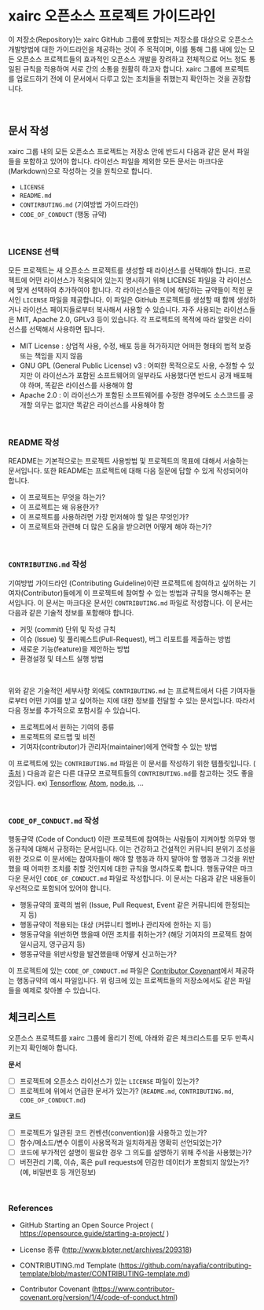 # xairc 오픈소스 프로젝트 가이드라인

이 저장소(Repository)는 xairc GitHub 그룹에 포함되는 저장소를 대상으로 오픈소스 개발방법에 대한 가이드라인을 제공하는 것이 주 목적이며, 이를 통해 그룹 내에 있는 모든 오픈소스 프로젝트들의 효과적인 오픈소스 개발을 장려하고 전체적으로 어느 정도 통일된 규칙을 적용하여 서로 간의 소통을 원활히 하고자 합니다. xairc 그룹에 프로젝트를 업로드하기 전에 이 문서에서 다루고 있는 조치들을 취했는지 확인하는 것을 권장합니다.

&nbsp;

## 문서 작성

xairc 그룹 내의 모든 오픈소스 프로젝트는 저장소 안에 반드시 다음과 같은 문서 파일들을 포함하고 있어야 합니다. 라이선스 파일을 제외한 모든 문서는 마크다운 (Markdown)으로 작성하는 것을 원칙으로 합니다.

- `LICENSE`
- `README.md` 
- `CONTIRBUTING.md` (기여방법 가이드라인)
- `CODE_OF_CONDUCT` (행동 규약)

&nbsp;

### LICENSE 선택

모든 프로젝트는 새 오픈소스 프로젝트를 생성할 때 라이선스를 선택해야 합니다. 프로젝트에 어떤 라이선스가 적용되어 있는지 명시하기 위해 LICENSE 파일을 각 라이선스에 맞게 선택하여 추가하여야 합니다. 각 라이선스들은 이에 해당하는 규약들이 적힌 문서인 `LICENSE` 파일을 제공합니다. 이 파일은 GitHub 프로젝트를 생성할 때 함께 생성하거나 라이선스 페이지들로부터 복사해서 사용할 수 있습니다. 자주 사용되는 라이선스들은 MIT, Apache 2.0, GPLv3 등이 있습니다. 각 프로젝트의 목적에 따라 알맞은 라이선스를 선택해서 사용하면 됩니다.

- MIT License : 상업적 사용, 수정, 배포 등을 허가하지만 어떠한 형태의 법적 보증 또는 책임을 지지 않음
- GNU GPL (General Public License) v3 : 
  어떠한 목적으로도 사용, 수정할 수 있지만 이 라이선스가 포함된 소프트웨어의 일부라도 사용했다면 반드시 공개 배포해야 하며, 똑같은 라이선스를 사용해야 함
- Apache 2.0 : 이 라이선스가 포함된 소프트웨어를 수정한 경우에도 소스코드를 공개할 의무는 없지만 똑같은 라이선스를 사용해야 함

&nbsp;

### README 작성

README는 기본적으로는 프로젝트 사용방법 및 프로젝트의 목표에 대해서 서술하는 문서입니다. 또한 README는 프로젝트에 대해 다음 질문에 답할 수 있게 작성되어야 합니다.

- 이 프로젝트는 무엇을 하는가?
- 이 프로젝트는 왜 유용한가?
- 이 프로젝트를 사용하려면 가장 먼저해야 할 일은 무엇인가?
- 이 프로젝트와 관련해 더 많은 도움을 받으려면 어떻게 해야 하는가?

&nbsp;

### `CONTRIBUTING.md` 작성

기여방법 가이드라인 (Contributing Guideline)이란 프로젝트에 참여하고 싶어하는 기여자(Contributor)들에게 이 프로젝트에 참여할 수 있는 방법과 규칙을 명시해주는 문서입니다. 이 문서는 마크다운 문서인 `CONTRIBUTING.md` 파일로 작성합니다. 이 문서는 다음과 같은 기술적 정보를 포함해야 합니다.

- 커밋 (commit) 단위 및 작성 규칙
- 이슈 (Issue) 및 풀리퀘스트(Pull-Request), 버그 리포트를 제출하는 방법
- 새로운 기능(feature)을 제안하는 방법
- 환경설정 및 테스트 실행 방법

&nbsp;

위와 같은 기술적인 세부사항 외에도 `CONTRIBUTING.md` 는 프로젝트에서 다른 기여자들로부터 어떤 기여를 받고 싶어하는 지에 대한 정보를 전달할 수 있는 문서입니다. 따라서 다음 정보를 추가적으로 포함시킬 수 있습니다.

- 프로젝트에서 원하는 기여의 종류
- 프로젝트의 로드맵 및 비전
- 기여자(contributor)가 관리자(maintainer)에게 연락할 수 있는 방법

이 프로젝트에 있는 `CONTRIBUTING.md` 파일은 이 문서를 작성하기 위한 템플릿입니다. ( [출처](https://github.com/nayafia/contributing-template/blob/master/CONTRIBUTING-template.md) ) 다음과 같은 다른 대규모 프로젝트들의 `CONTRIBUTING.md`를 참고하는 것도 좋을 것입니다.
ex) [Tensorflow](https://github.com/tensorflow/tensorflow/blob/master/CONTRIBUTING.md),  [Atom](https://github.com/atom/atom/blob/master/CONTRIBUTING.md), [node.js](https://github.com/nodejs/node/blob/master/CONTRIBUTING.md), ...

&nbsp;

### `CODE_OF_CONDUCT.md` 작성 

행동규약 (Code of Conduct) 이란 프로젝트에 참여하는 사람들이 지켜야할 의무와 행동규칙에 대해서 규정하는 문서입니다. 이는 건강하고 건설적인 커뮤니티 분위기 조성을 위한 것으로 이 문서에는 참여자들이 해야 할 행동과 하지 말아야 할 행동과 그것을 위반했을 때 어떠한 조치를 취할 것인지에 대한 규칙을 명시하도록 합니다. 행동규약은 마크다운 문서인 `CODE_OF_CONDUCT.md` 파일로 작성합니다. 이 문서는 다음과 같은 내용들이 우선적으로 포함되어 있어야 합니다.

- 행동규약의 효력의 범위 (Issue, Pull Request, Event 같은 커뮤니티에 한정되는지 등)
- 행동규약이 적용되는 대상 (커뮤니티 멤버나 관리자에 한하는 지 등)
- 행동규약을 위반하면 했을때 어떤 조치를 취하는가? (해당 기여자의 프로젝트 참여 일시금지, 영구금지 등)
- 행동규약을 위반사항을 발견했을때 어떻게 신고하는가? 

이 프로젝트에 있는 `CODE_OF_CONDUCT.md` 파일은 [Contributor Covenant](https://www.contributor-covenant.org/version/1/4/code-of-conduct.html)에서 제공하는 행동규약의 예시 파일입니다. 위 링크에 있는 프로젝트들의 저장소에서도 같은 파일들을 예제로 찾아볼 수 있습니다.
&nbsp;

## 체크리스트

오픈소스 프로젝트를 xairc 그룹에 올리기 전에, 아래와 같은 체크리스트를 모두 만족시키는지 확인해야 합니다.

**문서**

- [ ] 프로젝트에 오픈소스 라이선스가 있는 `LICENSE` 파일이 있는가?
- [ ] 프로젝트에 위에서 언급한 문서가 있는가? (`README.md`, `CONTRIBUTING.md`, `CODE_OF_CONDUCT.md`)

**코드**

- [ ] 프로젝트가 일관된 코드 컨벤션(convention)을 사용하고 있는가?
- [ ] 함수/메소드/변수 이름이 사용목적과 일치하게끔 명확히 선언되었는가?
- [ ] 코드에 부가적인 설명이 필요한 경우 그 의도를 설명하기 위해 주석을 사용했는가?
- [ ] 버전관리 기록, 이슈, 혹은 pull requests에 민감한 데이터가 포함되지 않았는가? (예, 비밀번호 등 개인정보)

&nbsp;

### References

- GitHub Starting an Open Source Project ( https://opensource.guide/starting-a-project/ )

- License 종류 (http://www.bloter.net/archives/209318)

- CONTRIBUTING.md Template (https://github.com/nayafia/contributing-template/blob/master/CONTRIBUTING-template.md)

- Contributor Covenant (https://www.contributor-covenant.org/version/1/4/code-of-conduct.html)
